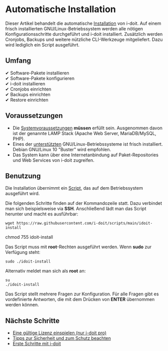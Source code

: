 # Automatische Installation

Dieser Artikel behandelt die automatische [Installation](index.md) von i-doit. Auf einem frisch installierten GNU/Linux-Betriebssystem werden alle nötigen Konfigurationsschritte durchgeführt und i-doit installiert. Zusätzlich werden Cronjobs, Backups und weitere nützliche CLI-Werkzeuge mitgeliefert. Dazu wird lediglich ein Script ausgeführt.

Umfang
------

✔ Software-Pakete installieren  
✔ Software-Pakete konfigurieren  
✔ i-doit installieren  
✔ Cronjobs einrichten  
✔ Backups einrichten  
✔ Restore einrichten

Voraussetzungen
---------------

*   Die [Systemvoraussetzungen](systemvoraussetzungen.md) **müssen** erfüllt sein. Ausgenommen davon ist der genannte LAMP Stack (Apache Web Server, MariaDB/MySQL, PHP).
*   Eines der [unterstützten](systemvoraussetzungen.md) GNU/Linux-Betriebssysteme ist frisch installiert. Debian GNU/Linux 10 "Buster" wird empfohlen.
*   Das System kann über eine Internetanbindung auf Paket-Repositories und Web Services von i-doit zugreifen.

Benutzung
---------

Die Installation übernimmt ein [Script](https://github.com/bheisig/i-doit-scripts#install-i-doit-on-a-gnulinux-operating-system), das auf dem Betriebssystem ausgeführt wird.

Die folgenden Schritte finden auf der Kommandozeile statt. Dazu verbindet man sich beispielsweise via **SSH**. Anschließend lädt man das Script herunter und macht es ausführbar:

    wget https://raw.githubusercontent.com/i-doit/scripts/main/idoit-install
chmod 755 idoit-install

Das Script muss mit **root**-Rechten ausgeführt werden. Wenn **sudo** zur Verfügung steht:

    sudo ./idoit-install

Alternativ meldet man sich als **root** an:

    su
    ./idoit-install

Das Script stellt mehrere Fragen zur Konfiguration. Für alle Fragen gibt es vordefinierte Antworten, die mit dem Drücken von **ENTER** übernommen werden können.

Nächste Schritte
----------------

*   [Eine gültige Lizenz einspielen (nur i-doit pro)](../wartung-und-betrieb/lizenz-aktivieren.md)
*   [Tipps zur Sicherheit und zum Schutz beachten](../wartung-und-betrieb/sicherheit-und-schutz.md)
*   [Erste Schritte mit i-doit](../grundlagen/index.md)